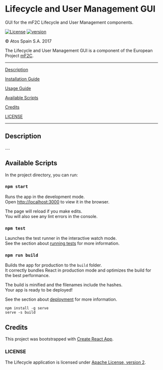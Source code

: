 # Lifecycle and User Management GUI

GUI for the mF2C Lifecycle and User Management components.

[![License](https://img.shields.io/badge/License-Apache%202.0-blue.svg)](https://opensource.org/licenses/Apache-2.0)
[![version](https://img.shields.io/badge/version-1.0.2-blue.svg)]()

&copy; Atos Spain S.A. 2017

The Lifecycle and User Management GUI is a component of the European Project [mF2C](https://www.mf2c-project.eu/).


-----------------------

[Description](#description)

[Installation Guide](#installation-guide)

[Usage Guide](#usage-guide)

[Available Scripts](#available-scripts)

[Credits](#credits)

[LICENSE](#license)

-----------------------


## Description

....



## Available Scripts

In the project directory, you can run:

### `npm start`

Runs the app in the development mode.<br>
Open [http://localhost:3000](http://localhost:3000) to view it in the browser.

The page will reload if you make edits.<br>
You will also see any lint errors in the console.

### `npm test`

Launches the test runner in the interactive watch mode.<br>
See the section about [running tests](https://facebook.github.io/create-react-app/docs/running-tests) for more information.

### `npm run build`

Builds the app for production to the `build` folder.<br>
It correctly bundles React in production mode and optimizes the build for the best performance.

The build is minified and the filenames include the hashes.<br>
Your app is ready to be deployed!

See the section about [deployment](https://facebook.github.io/create-react-app/docs/deployment) for more information.

```
npm install -g serve
serve -s build
```

## Credits

This project was bootstrapped with [Create React App](https://github.com/facebook/create-react-app).

### LICENSE

The Lifecycle application is licensed under [Apache License, version 2](LICENSE.TXT).
